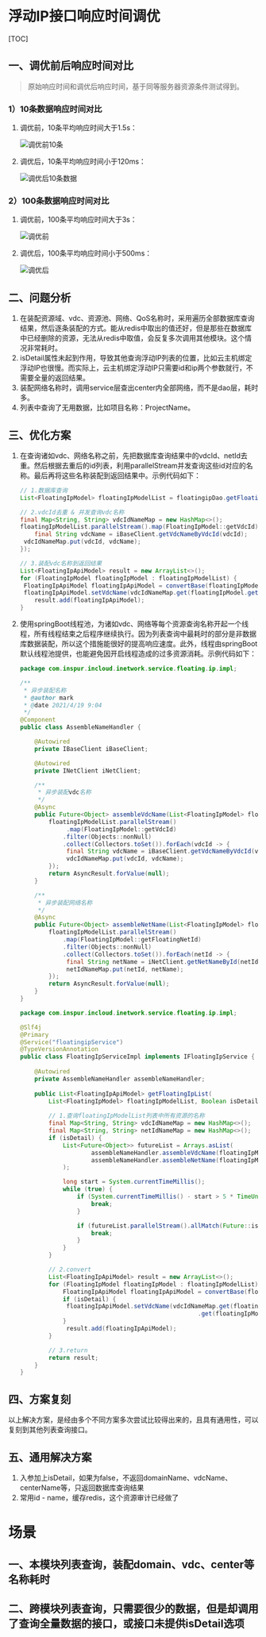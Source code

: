# 浮动IP接口响应时间调优


[TOC]

## 一、调优前后响应时间对比

> 原始响应时间和调优后响应时间，基于同等服务器资源条件测试得到。

### 1）10条数据响应时间对比

1. 调优前，10条平均响应时间大于1.5s：

   ![调优前10条](image/调优前10条.png)

2. 调优后，10条平均响应时间小于120ms：

   ![调优后10条数据](image/调优后10条数据.png)

### 2）100条数据响应时间对比

1. 调优前，100条平均响应时间大于3s：

   ![调优前](image/调优前.png)

2. 调优后，100条平均响应时间小于500ms：

   ![调优后](image/调优后.png)



## 二、问题分析

1. 在装配资源域、vdc、资源池、网络、QoS名称时，采用遍历全部数据库查询结果，然后逐条装配的方式。能从redis中取出的值还好，但是那些在数据库中已经删除的资源，无法从redis中取值，会反复多次调用其他模块。这个情况非常耗时。
2. isDetail属性未起到作用，导致其他查询浮动IP列表的位置，比如云主机绑定浮动IP也很慢。而实际上，云主机绑定浮动IP只需要id和ip两个参数就行，不需要全量的返回结果。
3. 装配网络名称时，调用service层查出center内全部网络，而不是dao层，耗时多。
4. 列表中查询了无用数据，比如项目名称：ProjectName。



## 三、优化方案

1. 在查询诸如vdc、网络名称之前，先把数据库查询结果中的vdcId、netId去重。然后根据去重后的id列表，利用parallelStream并发查询这些id对应的名称。最后再将这些名称装配到返回结果中。示例代码如下：

   ```java
   // 1.数据库查询
   List<FloatingIpModel> floatingIpModelList = floatingipDao.getFloatingipList(condition, page).getData();
   
   // 2.vdcId去重 & 并发查询vdc名称
   final Map<String, String> vdcIdNameMap = new HashMap<>();
   floatingIpModelList.parallelStream().map(FloatingIpModel::getVdcId).filter(Objects::nonNull).collect(Collectors.toSet()).forEach(vdcId -> {
       final String vdcName = iBaseClient.getVdcNameByVdcId(vdcId);
   	vdcIdNameMap.put(vdcId, vdcName);
   });
   
   // 3.装配vdc名称到返回结果
   List<FloatingIpApiModel> result = new ArrayList<>();
   for (FloatingIpModel floatingIpModel : floatingIpModelList) {
   	FloatingIpApiModel floatingIpApiModel = convertBase(floatingIpModel);
   	floatingIpApiModel.setVdcName(vdcIdNameMap.get(floatingIpModel.getVdcId()));
       result.add(floatingIpApiModel);
   }
   ```

2. 使用springBoot线程池，为诸如vdc、网络等每个资源查询名称开起一个线程，所有线程结束之后程序继续执行。因为列表查询中最耗时的部分是非数据库数据装配，所以这个措施能很好的提高响应速度。此外，线程由springBoot默认线程池提供，也能避免因开启线程造成的过多资源消耗。示例代码如下：

   ```java
   package com.inspur.incloud.inetwork.service.floating.ip.impl;
   
   /**
    * 异步装配名称
    * @author mark
    * @date 2021/4/19 9:04
    */
   @Component
   public class AssembleNameHandler {
   
       @Autowired
       private IBaseClient iBaseClient;
   
       @Autowired
       private INetClient iNetClient;
   
       /**
        * 异步装配vdc名称
        */
       @Async
       public Future<Object> assembleVdcName(List<FloatingIpModel> floatingIpModelList, Map<String, String> vdcIdNameMap) {
           floatingIpModelList.parallelStream()
        		.map(FloatingIpModel::getVdcId)
               .filter(Objects::nonNull)
               .collect(Collectors.toSet()).forEach(vdcId -> {
               	final String vdcName = iBaseClient.getVdcNameByVdcId(vdcId);
               	vdcIdNameMap.put(vdcId, vdcName);
           });
           return AsyncResult.forValue(null);
       }
   
       /**
        * 异步装配网络名称
        */
       @Async
       public Future<Object> assembleNetName(List<FloatingIpModel> floatingIpModelList, Map<String, String> netIdNameMap) {
           floatingIpModelList.parallelStream()
               .map(FloatingIpModel::getFloatingNetId)
               .filter(Objects::nonNull)
               .collect(Collectors.toSet()).forEach(netId -> {
               	final String netName = iNetClient.getNetNameById(netId);
               	netIdNameMap.put(netId, netName);
           });
           return AsyncResult.forValue(null);
       }
   }
   
   ```

   ```java
   package com.inspur.incloud.inetwork.service.floating.ip.impl;
   
   @Slf4j
   @Primary
   @Service("floatingipService")
   @TypeVersionAnnotation
   public class FloatingIpServiceImpl implements IFloatingIpService {
       	
       @Autowired
       private AssembleNameHandler assembleNameHandler;
       
       public List<FloatingIpApiModel> getFloatingIpList(
           List<FloatingIpModel> floatingIpModelList, Boolean isDetail) {
           
           // 1.查询floatingIpModelList列表中所有资源的名称
           final Map<String, String> vdcIdNameMap = new HashMap<>();
           final Map<String, String> netIdNameMap = new HashMap<>();
           if (isDetail) {
               List<Future<Object>> futureList = Arrays.asList(
                       assembleNameHandler.assembleVdcName(floatingIpModelList, vdcIdNameMap),
                       assembleNameHandler.assembleNetName(floatingIpModelList, netIdNameMap)
               );
   
               long start = System.currentTimeMillis();
               while (true) {
                   if (System.currentTimeMillis() - start > 5 * TimeUnit.SECOND) {
                       break;
                   }
   
                   if (futureList.parallelStream().allMatch(Future::isDone)) {
                       break;
                   }
               }
           }
   
           // 2.convert
           List<FloatingIpApiModel> result = new ArrayList<>();
           for (FloatingIpModel floatingIpModel : floatingIpModelList) {
               FloatingIpApiModel floatingIpApiModel = convertBase(floatingIpModel);
               if (isDetail) {
               	floatingIpApiModel.setVdcName(vdcIdNameMap.get(floatingIpModel.getVdcId()));    			floatingIpApiModel.setFloatingNetName(netIdNameMap
                                                     .get(floatingIpModel.getFloatingNetId()));
               }
              	result.add(floatingIpApiModel);
           }
   
           // 3.return
           return result;
       }
   }
   ```

   

## 四、方案复刻

以上解决方案，是经由多个不同方案多次尝试比较得出来的，且具有通用性，可以复刻到其他列表查询接口。



## 五、通用解决方案

1. 入参加上isDetail，如果为false，不返回domainName、vdcName、centerName等，只返回数据库查询结果
2. 常用id - name，缓存redis，这个资源审计已经做了



# 场景

## 一、本模块列表查询，装配domain、vdc、center等名称耗时

## 二、跨模块列表查询，只需要很少的数据，但是却调用了查询全量数据的接口，或接口未提供isDetail选项









































